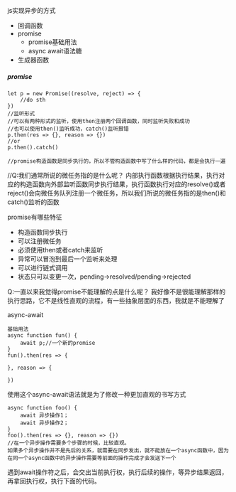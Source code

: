 js实现异步的方式
- 回调函数
- promise
  - promise基础用法
  - async await语法糖
- 生成器函数


##### promise

```
let p = new Promise((resolve, reject) => {
    //do sth
})
//监听形式
//可以有两种形式的监听，使用then注册两个回调函数，同时监听失败和成功
//也可以使用then()监听成功，catch()监听报错
p.then(res => {}, reason => {})
//or
p.then().catch()

//promise构造函数是同步执行的，所以不管构造函数中写了什么样的代码，都是会执行一遍

```

//Q:我们通常所说的微任务指的是什么呢？
内部执行函数根据执行结果，执行对应的构造函数向外部监听函数同步执行结果，执行函数执行对应的resolve()或者reject()会向微任务队列注册一个微任务，所以我们所说的微任务指的是then()和catch()监听的函数

promise有哪些特征
- 构造函数同步执行
- 可以注册微任务
- 必须使用then或者catch来监听
- 异常可以冒泡到最后一个监听来处理
- 可以进行链式调用
- 状态只可以变更一次，pending->resolved/pending->rejected

Q:一直以来我觉得promise不能理解的点是什么呢？
我好像不是很能理解那样的执行思路，它不是线性直观的流程，有一些抽象层面的东西，我就是不能理解了

async-await
```
基础用法
async function fun() {
    await p;//一个新的promise
}
fun().then(res => {

}, reason => {

})
```
使用这个async-await语法就是为了修改一种更加直观的书写方式
```
async function foo() {
    await 异步操作1；
    await 异步操作2；
}
foo().then(res => {}, reason => {})
//在一个异步操作需要多个步骤的时候，比较直观。
如果多个异步操作并不是先后的关系，就需要在同步发出，就不能放在一个async函数中，因为在同一个async函数中的异步操作需要等前面的操作完成才会发送下一个
```
遇到await操作符之后，会交出当前执行权，执行后续的操作，等异步结果返回，再拿回执行权，执行下面的代码。

